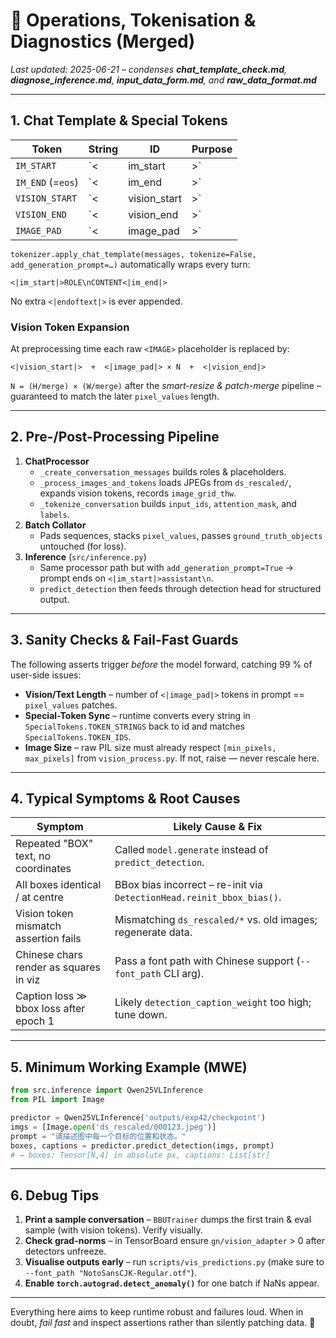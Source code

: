 # 🔧 Operations, Tokenisation & Diagnostics (Merged)

*Last updated: 2025-06-21 – condenses **chat_template_check.md**, **diagnose_inference.md**, **input_data_form.md**, and **raw_data_format.md***

---
## 1. Chat Template & Special Tokens
| Token                 | String              | ID      | Purpose                              |
| --------------------- | ------------------- | ------- | ------------------------------------ |
| `IM_START`            | `<|im_start|>`      | 151644  | Start of every chat turn             |
| `IM_END` (=`eos`)     | `<|im_end|>`        | 151645  | End of turn **and** end-of-sequence  |
| `VISION_START`        | `<|vision_start|>`  | 151652  | Vision segment prefix                |
| `VISION_END`          | `<|vision_end|>`    | 151653  | Vision segment suffix                |
| `IMAGE_PAD`           | `<|image_pad|>`     | 151654  | Single image patch token             |

`tokenizer.apply_chat_template(messages, tokenize=False, add_generation_prompt=…)` automatically wraps every turn:
```
<|im_start|>ROLE\nCONTENT<|im_end|>
```
No extra `<|endoftext|>` is ever appended.

### Vision Token Expansion
At preprocessing time each raw `<IMAGE>` placeholder is replaced by:
```
<|vision_start|>  +  <|image_pad|> × N  +  <|vision_end|>
```
`N = (H/merge) × (W/merge)` after the *smart-resize & patch-merge* pipeline – guaranteed to match the later `pixel_values` length.

---
## 2. Pre-/Post-Processing Pipeline
1. **ChatProcessor**
   - `_create_conversation_messages` builds roles & placeholders.
   - `_process_images_and_tokens` loads JPEGs from `ds_rescaled/`, expands vision tokens, records `image_grid_thw`.
   - `_tokenize_conversation` builds `input_ids`, `attention_mask`, and `labels`.
2. **Batch Collator**
   - Pads sequences, stacks `pixel_values`, passes `ground_truth_objects` untouched (for loss).
3. **Inference** (`src/inference.py`)
   - Same processor path but with `add_generation_prompt=True` → prompt ends on `<|im_start|>assistant\n`.
   - `predict_detection` then feeds through detection head for structured output.

---
## 3. Sanity Checks & Fail-Fast Guards
The following asserts trigger *before* the model forward, catching 99 % of user-side issues:
- **Vision/Text Length** – number of `<|image_pad|>` tokens in prompt == `pixel_values` patches.
- **Special-Token Sync** – runtime converts every string in `SpecialTokens.TOKEN_STRINGS` back to id and matches `SpecialTokens.TOKEN_IDS`.
- **Image Size** – raw PIL size must already respect `[min_pixels, max_pixels]` from `vision_process.py`. If not, raise — never rescale here.

---
## 4. Typical Symptoms & Root Causes
| Symptom                                  | Likely Cause & Fix                                                      |
| ---------------------------------------- | ----------------------------------------------------------------------- |
| Repeated "BOX" text, no coordinates      | Called `model.generate` instead of `predict_detection`.                 |
| All boxes identical / at centre          | BBox bias incorrect – re-init via `DetectionHead.reinit_bbox_bias()`.   |
| Vision token mismatch assertion fails     | Mismatching `ds_rescaled/*` vs. old images; regenerate data.            |
| Chinese chars render as squares in viz   | Pass a font path with Chinese support (`--font_path` CLI arg).          |
| Caption loss ≫ bbox loss after epoch 1   | Likely `detection_caption_weight` too high; tune down.                  |

---
## 5. Minimum Working Example (MWE)
```python
from src.inference import Qwen25VLInference
from PIL import Image

predictor = Qwen25VLInference('outputs/exp42/checkpoint')
imgs = [Image.open('ds_rescaled/000123.jpeg')]
prompt = "请描述图中每一个目标的位置和状态。"
boxes, captions = predictor.predict_detection(imgs, prompt)
# → boxes: Tensor[N,4] in absolute px, captions: List[str]
```

---
## 6. Debug Tips
1. **Print a sample conversation** – `BBUTrainer` dumps the first train & eval sample (with vision tokens). Verify visually.
2. **Check grad-norms** – in TensorBoard ensure `gn/vision_adapter` > 0 after detectors unfreeze.
3. **Visualise outputs early** – run `scripts/vis_predictions.py` (make sure to `--font_path "NotoSansCJK-Regular.otf"`).
4. **Enable `torch.autograd.detect_anomaly()`** for one batch if NaNs appear.

---
Everything here aims to keep runtime robust and failures loud. When in doubt, *fail fast* and inspect assertions rather than silently patching data. 🚦 
